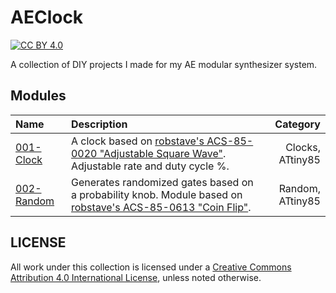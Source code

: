 # AEClock
[![CC BY 4.0][cc-by-shield]][cc-by]

A collection of DIY projects I made for my AE modular synthesizer system.

## Modules

| Name        | Description | Category     |
| :---        | :----       |          ---: |
| [001-Clock](/001-Clock/)       | A clock based on [robstave's ACS-85-0020 "Adjustable Square Wave"](https://github.com/robstave/ArduinoComponentSketches/tree/master/ACS-85%20ATTiny85%20sketches/ACS-85-0020). Adjustable rate and duty cycle %.       | Clocks, ATtiny85   |
|  [002-Random](/002-Random)   | Generates randomized gates based on a probability knob. Module based on [robstave's ACS-85-0613 "Coin Flip"](https://github.com/robstave/ArduinoComponentSketches/tree/master/ACS-85%20ATTiny85%20sketches/ACS-85-0613).        | Random, ATtiny85      |

## LICENSE
All work under this collection is licensed under a
[Creative Commons Attribution 4.0 International License][cc-by], unless noted otherwise.

[cc-by]: http://creativecommons.org/licenses/by/4.0/
[cc-by-shield]: https://img.shields.io/badge/License-CC%20BY%204.0-lightgrey.svg
